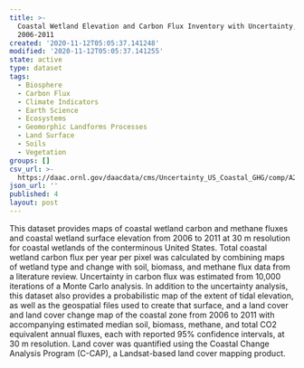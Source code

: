 ```yaml
---
title: >-
  Coastal Wetland Elevation and Carbon Flux Inventory with Uncertainty, USA,
  2006-2011
created: '2020-11-12T05:05:37.141248'
modified: '2020-11-12T05:05:37.141255'
state: active
type: dataset
tags:
  - Biosphere
  - Carbon Flux
  - Climate Indicators
  - Earth Science
  - Ecosystems
  - Geomorphic Landforms Processes
  - Land Surface
  - Soils
  - Vegetation
groups: []
csv_url: >-
  https://daac.ornl.gov/daacdata/cms/Uncertainty_US_Coastal_GHG/comp/A2_Supplemental_Table_1.csv
json_url: ''
published: 4
layout: post
---
```

This dataset provides maps of coastal wetland carbon and methane fluxes and coastal wetland surface elevation from 2006 to 2011 at 30 m resolution for coastal wetlands of the conterminous United States. Total coastal wetland carbon flux per year per pixel was calculated by combining maps of wetland type and change with soil, biomass, and methane flux data from a literature review. Uncertainty in carbon flux was estimated from 10,000 iterations of a Monte Carlo analysis. In addition to the uncertainty analysis, this dataset also provides a probabilistic map of the extent of tidal elevation, as well as the geospatial files used to create that surface, and a land cover and land cover change map of the coastal zone from 2006 to 2011 with accompanying estimated median soil, biomass, methane, and total CO2 equivalent annual fluxes, each with reported 95% confidence intervals, at 30 m resolution. Land cover was quantified using the Coastal Change Analysis Program (C-CAP), a Landsat-based land cover mapping product.
